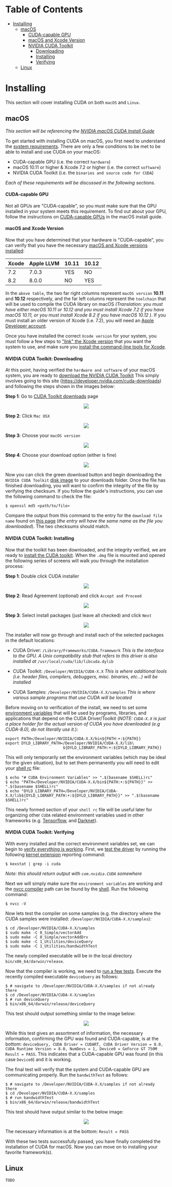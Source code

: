 # Table of Contents
+ [Installing](https://github.com/RagingTiger/CUDAInstall#installing)
    - [macOS](http://github.com/RagingTiger/CUDAInstall#macos)
        + [CUDA-capable GPU](https://github.com/RagingTiger/CUDAInstall#cuda-capable-gpu)
        + [macOS and Xcode Version](https://github.com/RagingTiger/CUDAInstall#macos-and-xcode-version)
        + [NVIDIA CUDA Toolkit](https://github.com/RagingTiger/CUDAInstall#nvidia-cuda-toolkit-downloading)
            - [Downloading](https://github.com/RagingTiger/CUDAInstall#nvidia-cuda-toolkit-downloading)
            - [Installing](https://github.com/RagingTiger/CUDAInstall#nvidia-cuda-toolkit-installing)
            - [Verifying](https://github.com/RagingTiger/CUDAInstall#nvidia-cuda-toolkit-verifying)
    - [Linux](http://github.com/RagingTiger/CUDAInstall#linux)

# Installing
This section will cover installing CUDA on both `macOS` and `Linux`.


## macOS
*This section will be referencing the [NVIDIA macOS CUDA Install Guide](http://docs.nvidia.com/cuda/cuda-installation-guide-mac-os-x/index.html#abstract)*

To get started with installing CUDA on macOS, you first need to understand
the [system requirements](http://docs.nvidia.com/cuda/cuda-installation-guide-mac-os-x/index.html#system-requirements). There are only a few conditions to be met to
be able to install and use CUDA on your macOS:

  + CUDA-capable GPU (i.e. the correct `hardware`)
  + macOS 10.11 or higher & Xcode 7.2 or higher (i.e. the correct `software`)
  + NVIDIA CUDA Toolkit (i.e. the `binaries and source code for CUDA`)

*Each of these requirements will be discussed in the following sections.*

#### CUDA-capable GPU
Not all GPUs are "CUDA-capable", so you must make sure that the GPU installed
in your system meets this requirement. To find out about your GPU, follow the instructions on [CUDA-capable GPUs](http://docs.nvidia.com/cuda/cuda-installation-guide-mac-os-x/index.html#cuda-enabled-gpu) in the macOS install guide.

#### macOS and Xcode Version
Now that you have determined that your hardware is "CUDA-capable", you can verify that you have the necessary [macOS and Xcode versions installed](http://docs.nvidia.com/cuda/cuda-installation-guide-mac-os-x/index.html#mac-os-version):

| Xcode |   Apple LLVM  | 10.11 | 10.12 |
| ----- | ------------- | ----- | ----- |
|  7.2  |     7.0.3     |  YES  |   NO  |
|  8.2  |     8.0.0     |  NO   |   YES |

In the `above table`, the two far right columns represent `macOS version` **10.11** and **10.12** respectively, and the far left columns represent the `toolchain` that will be used to compile the CUDA library on macOS *(Translation: you must have either macOS 10.11 or 10.12 and you must install Xcode 7.2 if you have macOS 10.11, or you must install Xcode 8.2 if you have
macOS 10.12 )*. If you must install an older version of Xcode (i.e. 7.2), you will need an [Apple Developer account](https://developer.apple.com/).

Once you have installed the correct `Xcode version` for your system, you must
follow a few steps to ["link" the Xcode version](http://docs.nvidia.com/cuda/cuda-installation-guide-mac-os-x/index.html#xcode-version) that you want the system to use, and make sure you [install the command-line tools for Xcode](http://docs.nvidia.com/cuda/cuda-installation-guide-mac-os-x/index.html#verify-cli-installed).

#### NVIDIA CUDA Toolkit: Downloading
At this point, having verified the `hardware and software` of your macOS system, you are ready to [download the NVIDIA CUDA Toolkit](http://docs.nvidia.com/cuda/cuda-installation-guide-mac-os-x/index.html#download) This simply involves going to this site (https://developer.nvidia.com/cuda-downloads) and following the steps shown in the images below:

**Step 1**: Go to [CUDA Toolkit downloads](https://developer.nvidia.com/cuda-downloads) page
<p align="center">
  <img src="https://github.com/RagingTiger/CUDAInstall/raw/7883f32be0e06fbf0a18bdec07f457cc56ff2c87/img/NVIDIA_CUDA_Toolkit_dwnld_step1.png"/>
</p>

**Step 2**: Click `Mac OSX`
<p align="center">
  <img src="https://github.com/RagingTiger/CUDAInstall/raw/7883f32be0e06fbf0a18bdec07f457cc56ff2c87/img/NVIDIA_CUDA_Toolkit_dwnld_step2.png"/>
</p>

**Step 3**: Choose your `macOS version`
<p align="center">
  <img src="https://github.com/RagingTiger/CUDAInstall/raw/7883f32be0e06fbf0a18bdec07f457cc56ff2c87/img/NVIDIA_CUDA_Toolkit_dwnld_step3.png"/>
</p>

**Step 4**: Choose your download option (either is fine)
<p align="center">
  <img src="https://github.com/RagingTiger/CUDAInstall/raw/7883f32be0e06fbf0a18bdec07f457cc56ff2c87/img/NVIDIA_CUDA_Toolkit_dwnld_step4.png"/>
</p>

Now you can click the green download button and begin downloading the `NVIDIA CUDA Toolkit` [disk image](https://en.wikipedia.org/wiki/Apple_Disk_Image) to your downloads folder. Once the file has finished downloading, you will want to confirm the integrity of the file by verifying the checksum. If you follow the guide's instructions, you can use the following command to check the file:
```
$ openssl md5 <path/to/file>
```
Compare the output from this command to the entry for the `download file name` found on [this page](http://developer2.download.nvidia.com/compute/cuda/8.0/secure/Prod2/docs/sidebar/md5sum.txt?Ueb-ED3JLFmOvTGZl1tyoYj442TeiYjkuj7BC8aS3ryEECUEI11WSBwcdfO_7q8JCRHeuNvbRJgcilBGUzFP5PyYS8Fa33NdK5PpXGJ7MFhrU1QkHmZPuPi8byi4XEw6oGyPzqSuHaP6scPPJSU4KbXXr_w) (*the entry will have the same name as the file you downloaded*). The two checksums should match.

#### NVIDIA CUDA Toolkit: Installing
Now that the toolkit has been downloaded, and the integrity verified, we are ready to [install the CUDA toolkit](http://docs.nvidia.com/cuda/cuda-installation-guide-mac-os-x/index.html#install). When the `.dmg` file is mounted and opened the following series of screens will walk you through the installation process:

**Step 1**: Double click CUDA installer
<p align="center">
  <img src="https://github.com/RagingTiger/CUDAInstall/raw/7c06f9f9d62f4422b3750f37dee25db9911abbff/img/macos/NVIDIA_CUDA_Toolkit_install_step1.png"/>
</p>

**Step 2**: Read Agreement (optional) and click `Accept and Proceed`
<p align="center">
  <img src="https://github.com/RagingTiger/CUDAInstall/raw/7c06f9f9d62f4422b3750f37dee25db9911abbff/img/macos/NVIDIA_CUDA_Toolkit_install_step2.png"/>
</p>

**Step 3**: Select install packages (just leave all checked) and click `Next`
<p align="center">
  <img src="https://github.com/RagingTiger/CUDAInstall/raw/7c06f9f9d62f4422b3750f37dee25db9911abbff/img/macos/NVIDIA_CUDA_Toolkit_install_step3.png"/>
</p>

The installer will now go through and install each of the selected packages in the default locations:

+ CUDA Driver: `/Library/Frameworks/CUDA.framework`
    *This is the interface to the GPU. A Unix compatibility stub that refers to this driver is also installed at* `/usr/local/cuda/lib/libcuda.dylib`

+ CUDA Toolkit: `/Developer/NVIDIA/CUDA-X.X`
    *This is where additional tools (i.e. header files, compilers, debuggers, misc. binaries, etc...) will be installed*

+ CUDA Samples: `/Developer/NVIDIA/CUDA-X.X/samples`
    *This is where various sample programs that use CUDA will be located*

Before moving on to verification of the install, we need to set some [environment variables](https://en.wikipedia.org/wiki/Environment_variable) that will be used by programs, libraries, and applications that depend on the CUDA Driver/Toolkit (*NOTE: `CUDA-X.X` is just a place holder for the actual version of CUDA you have downloaded (e.g CUDA-8.0), do not literally use it.*):
```
export PATH=/Developer/NVIDIA/CUDA-X.X/bin${PATH:+:${PATH}}
export DYLD_LIBRARY_PATH=/Developer/NVIDIA/CUDA-X.X/lib\
                         ${DYLD_LIBRARY_PATH:+:${DYLD_LIBRARY_PATH}}
```
This will only temporarily set the environment variables (which may be ideal for the given situation), but to set them permanently you will need to edit your [shell rc](https://en.wikipedia.org/wiki/Configuration_file) file:
```
$ echo "# CUDA Environment Variables" >> ".$(basename $SHELL)rc"
$ echo "PATH=/Developer/NVIDIA/CUDA-X.X/bin${PATH:+:${PATH}}" >> ".$(basename $SHELL)rc"
$ echo "DYLD_LIBRARY_PATH=/Developer/NVIDIA/CUDA-X.X/lib${DYLD_LIBRARY_PATH:+:${DYLD_LIBRARY_PATH}}" >> ".$(basename $SHELL)rc"
```
This newly formed section of your `shell rc` file will be useful later for organizing other `CUDA` related environment variables used in other frameworks (e.g. [Tensorflow](https://www.tensorflow.org/install/install_mac), and [Darknet](https://pjreddie.com/darknet/install/)).

#### NVIDIA CUDA Toolkit: Verifying
With every installed and the correct environment variables set, we can begin to [verify everything is working](http://docs.nvidia.com/cuda/cuda-installation-guide-mac-os-x/index.html#verification). First, we [test the driver]() by running the following [kernel extension](https://en.wikipedia.org/wiki/Loadable_kernel_module) reporting command:
```
$ kexstat | grep -i cuda
```
*Note: this should return output with `com.nvidia.CUDA` somewhere*

Next we will simply make sure the `environment variables` are working and the [nvcc compiler](http://docs.nvidia.com/cuda/cuda-installation-guide-mac-os-x/index.html#compiler-verification) path can be found by the [shell](https://en.wikipedia.org/wiki/Unix_shell). Run the following command:
```
$ nvcc -V
```
Now lets test the compiler on some samples (e.g. the directory where the CUDA samples were installed: `/Developer/NVIDIA/CUDA-X.X/samples`):
```
$ cd /Developer/NVIDIA/CUDA-X.X/samples
$ sudo make -C 0_Simple/vectorAdd
$ sudo make -C 0_Simple/vectorAddDrv
$ sudo make -C 1_Utilities/deviceQuery
$ sudo make -C 1_Utilities/bandwidthTest
```
The newly compiled executable will be in the local directory `bin/x86_64/darwin/release`.

Now that the compiler is working, we need to [run a few tests](http://docs.nvidia.com/cuda/cuda-installation-guide-mac-os-x/index.html#runtime-verification). Execute the recently compiled executable `deviceQuery` as follows:
```
$ # navigate to /Developer/NVIDIA/CUDA-X.X/samples if not already there
$ cd /Developer/NVIDIA/CUDA-X.X/samples
$ # run deviceQuery
$ bin/x86_64/darwin/release/deviceQuery
```
This test should output something similar to the image below:
<p align="center">
  <img src="https://github.com/RagingTiger/CUDAInstall/raw/fe29d6ad34ea0cb8271b1916a56891bf76ac9ed6/img/macos/NVIDIA_CUDA_Toolkit_verify_deviceQuery.png"/>
</p>

While this test gives an assortment of information, the necessary information, confirming the GPU was found and CUDA-capable, is at the bottom: `deviceQuery, CUDA Driver = CUDART, CUDA Driver Version = 8.0, CUDA Runtime Version = 8.0, NumDevs = 1, Device0 = GeForce GT 750M
Result = PASS`. This indicates that a CUDA-capable GPU was found (in this case `Device0`) and it is working.

The final test will verify that the system and CUDA-capable GPU are communicating properly. Run the `bandwithTest` as follows:
```
$ # navigate to /Developer/NVIDIA/CUDA-X.X/samples if not already there
$ cd /Developer/NVIDIA/CUDA-X.X/samples
$ # run bandwidthTest
$ bin/x86_64/darwin/release/bandwidthTest
```
This test should have output similar to the below image:
<p align="center">
  <img src="https://github.com/RagingTiger/CUDAInstall/raw/fe29d6ad34ea0cb8271b1916a56891bf76ac9ed6/img/macos/NVIDIA_CUDA_Toolkit_verify_bandwidthTest.png"/>
</p>

The necessary information is at the bottom: `Result = PASS`

With these two tests successfully passed, you have finally completed the installation of CUDA for macOS. Now you can move on to installing your favorite framework(s).

## Linux
`TODO`
